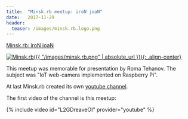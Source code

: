 ```yaml
---
title:  "Minsk.rb meetup: iroN joaN"
date:   2017-11-29
header:
  teaser: /images/minsk.rb.logo.png
---
```

[Minsk.rb: iroN joaN][NN]

[![Minsk.rb]({{ "/images/minsk.rb.png" | absolute_url }}){: .align-center}][Minsk.rb]

This meetup was memorable for presentation by Roma Tehanov. The subject was "IoT web-camera implemented on Raspberry Pi".

At last Minsk.rb created its own [youtube channel][RBchannel].

The first video of the channel is this meetup:

{% include video id="L2GDreaveOI" provider="youtube" %}

[Minsk.rb]: https://www.facebook.com/minskruby/
[NN]: https://www.facebook.com/events/144949666229868/
[RBchannel]: https://www.youtube.com/channel/UCzZpyYSnff-NsjR4TbbBCiw
